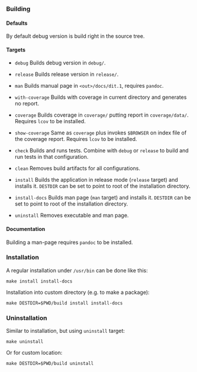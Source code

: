 ### Building ###

#### Defaults ####

By default debug version is build right in the source tree.

#### Targets ####

* `debug`
Builds debug version in `debug/`.

* `release`
Builds release version in `release/`.

* `man`
Builds manual page in `<out>/docs/dit.1`, requires `pandoc`.

* `with-coverage`
Builds with coverage in current directory and generates no report.

* `coverage`
Builds coverage in `coverage/` putting report in `coverage/data/`.  Requires
`lcov` to be installed.

* `show-coverage`
Same as `coverage` plus invokes `$BROWSER` on index file of the coverage report.
Requires `lcov` to be installed.

* `check`
Builds and runs tests.  Combine with `debug` or `release` to build and run tests
in that configuration.

* `clean`
Removes build artifacts for all configurations.

* `install`
Builds the application in release mode (`release` target) and installs it.
`DESTDIR` can be set to point to root of the installation directory.

* `install-docs`
Builds man page (`man` target) and installs it.
`DESTDIR` can be set to point to root of the installation directory.

* `uninstall`
Removes executable and man page.

#### Documentation ####

Building a man-page requires `pandoc` to be installed.

### Installation ###

A regular installation under `/usr/bin` can be done like this:

```
make install install-docs
```

Installation into custom directory (e.g. to make a package):

```
make DESTDIR=$PWD/build install install-docs
```

### Uninstallation ###

Similar to installation, but using `uninstall` target:

```
make uninstall
```

Or for custom location:

```
make DESTDIR=$PWD/build uninstall
```
